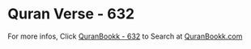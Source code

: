 # Quran Verse - 632 

For more infos, Click [QuranBookk - 632](https://www.quranbookk.com/quran/search?q=632) to Search at [QuranBookk.com](http://quranbookk.com/)